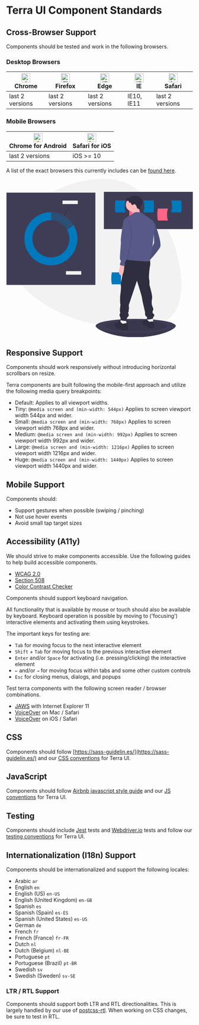 # Terra UI Component Standards

<div class="tui-illustration-grid">
<div class="tui-illustration-grid-col">

## Cross-Browser Support

Components should be tested and work in the following browsers.

### Desktop Browsers

| [<img src="https://raw.githubusercontent.com/alrra/browser-logos/master/src/chrome/chrome_48x48.png" alt="Chrome" width="24px" height="24px" />](http://godban.github.io/browsers-support-badges/)</br>Chrome | [<img src="https://raw.githubusercontent.com/alrra/browser-logos/master/src/firefox/firefox_48x48.png" alt="Firefox" width="24px" height="24px" />](http://godban.github.io/browsers-support-badges/)</br>Firefox | [<img src="https://raw.githubusercontent.com/alrra/browser-logos/master/src/edge/edge_48x48.png" alt="IE / Edge" width="24px" height="24px" />](http://godban.github.io/browsers-support-badges/)</br>Edge  | [<img src="https://raw.githubusercontent.com/alrra/browser-logos/master/src/archive/internet-explorer_9-11/internet-explorer_9-11_48x48.png" alt="IE / Edge" width="24px" height="24px" />](http://godban.github.io/browsers-support-badges/)</br>IE | [<img src="https://raw.githubusercontent.com/alrra/browser-logos/master/src/safari/safari_48x48.png" alt="Safari" width="24px" height="24px" />](http://godban.github.io/browsers-support-badges/)</br>Safari |
| --------- | --------- | --------- | --------- | --------- |
| last 2 versions | last 2 versions | last 2 versions | IE10, IE11| last 2 versions |

### Mobile Browsers

| [<img src="https://raw.githubusercontent.com/alrra/browser-logos/master/src/chrome/chrome_48x48.png" alt="Chrome" width="24px" height="24px" />](http://godban.github.io/browsers-support-badges/)</br>Chrome for Android | [<img src="https://raw.githubusercontent.com/alrra/browser-logos/master/src/safari-ios/safari-ios_48x48.png" alt="Safari" width="24px" height="24px" />](http://godban.github.io/browsers-support-badges/)</br>Safari for iOS |
| --------- | --------- |
| last 2 versions | iOS >= 10 |

A list of the exact browsers this currently includes can be [found here](http://browserl.ist/?q=iOS+%3E%3D+10%2C+last+2+and_chr+versions%2C+last+2+android+versions%2C+last+2+chrome+versions%2C+last+2+edge+versions%2C+last+2+firefox+versions%2C+last+2+ie+versions%2C+last+2+safari+versions).

</div>
<div class="tui-illustration-grid-col tui-illustration-grid-col-illustration">
<svg id="adb96194-0c93-4caf-add0-a6cc39fafbf3" data-name="Layer 1" xmlns="http://www.w3.org/2000/svg" viewBox="0 0 965.24548 817.22311"><title>marketing</title><path d="M634.67072,797.32639C392.27189,778.87982,103.2,591.06011,117.91708,397.669S412.60339,24.24691,655.00223,42.69348,1036.93411,422.55541,1022.217,615.94653,877.06956,815.773,634.67072,797.32639Z" transform="translate(-117.37726 -41.38845)" fill="#f2f2f2"/><rect x="1.24548" y="71.00773" width="460" height="476" fill="#3f3d56"/><path d="M350.90069,254.425c-.75738-.01764-1.51635-.02887-2.27795-.02887a95.95035,95.95035,0,1,0,84.44317,50.29724l-79.44317,59.70276Z" transform="translate(-117.37726 -41.38845)" fill="none"/><path d="M433.06591,304.69341a96.01259,96.01259,0,1,1-84.44317-50.29724c.7616,0,1.52057.01123,2.27795.02887l-1.01519-41.01288c-.42133-.00378-.84058-.016-1.26276-.016a136.96052,136.96052,0,1,0,117.471,66.47632Z" transform="translate(-117.37726 -41.38845)" fill="#0079bd"/><path d="M433.06591,304.69341l33.02784-24.82092A136.91923,136.91923,0,0,0,349.8855,213.41216l1.01519,41.01288A95.98585,95.98585,0,0,1,433.06591,304.69341Z" transform="translate(-117.37726 -41.38845)" fill="#0079bd" opacity="0.3"/><line x1="300.13583" y1="427.44435" x2="348.24548" y2="476.00773" fill="none" stroke="#2f2e41" stroke-miterlimit="10" stroke-width="2"/><line x1="332.90931" y1="129.91461" x2="299.472" y2="189.53747" fill="none" stroke="#2f2e41" stroke-miterlimit="10" stroke-width="2"/><rect x="309.24548" y="476.00773" width="79" height="18" fill="#f2f2f2"/><rect x="291.24548" y="112.00773" width="79" height="18" fill="#f2f2f2"/><rect x="505.24548" y="67.00773" width="460" height="192" fill="#3f3d56"/><path d="M808.45346,256.39617h-52a181.87191,181.87191,0,0,1,0-62h52A111.55883,111.55883,0,0,0,808.45346,256.39617Z" transform="translate(-117.37726 -41.38845)" fill="#ff6584"/><path d="M953.78418,256.39617h-52a181.87191,181.87191,0,0,1,0-62h52A111.55883,111.55883,0,0,0,953.78418,256.39617Z" transform="translate(-117.37726 -41.38845)" fill="#ff6584"/><path d="M734.62274,214.39617h-52a181.87191,181.87191,0,0,1,0-62h52A111.55883,111.55883,0,0,0,734.62274,214.39617Z" transform="translate(-117.37726 -41.38845)" fill="#0079bd"/><path d="M827.62274,214.39617h52a181.87242,181.87242,0,0,0,0-62h-52A111.559,111.559,0,0,1,827.62274,214.39617Z" transform="translate(-117.37726 -41.38845)" fill="#0079bd"/><path d="M970.62274,214.39617h52a181.87242,181.87242,0,0,0,0-62h-52A111.559,111.559,0,0,1,970.62274,214.39617Z" transform="translate(-117.37726 -41.38845)" fill="#0079bd"/><path d="M994.62274,799.39617c0,19.94173-93.17706,59.21538-207.5,59.21538s-206.5-39.27365-206.5-59.21538,92.17706-13,206.5-13S994.62274,779.45444,994.62274,799.39617Z" transform="translate(-117.37726 -41.38845)" fill="#3f3d56"/><path d="M994.62274,799.39617c0,19.94173-93.17706,59.21538-207.5,59.21538s-206.5-39.27365-206.5-59.21538,92.17706-13,206.5-13S994.62274,779.45444,994.62274,799.39617Z" transform="translate(-117.37726 -41.38845)" opacity="0.1"/><ellipse cx="669.74548" cy="758.11542" rx="207" ry="36.10769" fill="#3f3d56"/><ellipse cx="669.74548" cy="758.11542" rx="162" ry="28.25819" opacity="0.1"/><path d="M715.62274,585.39617h-52a181.87191,181.87191,0,0,1,0-62h52A111.55883,111.55883,0,0,0,715.62274,585.39617Z" transform="translate(-117.37726 -41.38845)" fill="#0079bd"/><path d="M880.13933,271.44367l7.15082,3.57541s38.73363,97.132,25.62379,120.37221-54.22708,66.741-54.22708,66.741l-7.74673-22.04837,31.68261-68.68777Z" transform="translate(-117.37726 -41.38845)" fill="#575a89"/><path d="M880.13933,271.44367l7.15082,3.57541s38.73363,97.132,25.62379,120.37221-54.22708,66.741-54.22708,66.741l-7.74673-22.04837,31.68261-68.68777Z" transform="translate(-117.37726 -41.38845)" opacity="0.1"/><path d="M872.3926,757.10381s10.13034,23.24018,4.76722,25.02788-11.918,1.78771-18.473,1.78771-14.30165-2.38361-15.49345-4.76722,4.76721-17.87706,4.76721-17.87706Z" transform="translate(-117.37726 -41.38845)" fill="#f2f2f2"/><path d="M735.931,769.02185s6.55493,20.85657,3.57542,22.04837-12.51395,6.55493-17.87707,4.76722-13.70574-5.959-15.49345-7.74673,0-11.32213,0-11.32213l8.34263-11.918Z" transform="translate(-117.37726 -41.38845)" fill="#f2f2f2"/><path d="M853.32374,459.1528l8.542,2.97951s2.18423,20.26067-.19938,27.4115-7.74673,58.9943-4.76722,69.72053,1.19181,28.0074,1.19181,28.0074,17.87706,58.39839,14.30164,70.91234-2.97951,30.391.59591,39.32953,6.55492,12.51394,4.76721,19.66477-5.36312,10.72623-1.7877,16.68525,10.72623,7.74673,7.15082,13.10985-7.15082,9.53443-5.959,13.10984-31.58281,10.13033-34.56232,4.76722c0,0,9.53444-8.34263,0-13.10985s-6.55492-22.64427-6.55492-22.64427-16.68526-68.52874-16.08935-73.89185-26.21969-88.7894-26.21969-88.7894S754.404,685.59557,752.0204,690.95869s2.97951,18.473,0,22.04837,1.1918,12.51394-2.97951,16.08936,7.15082,16.68525,0,21.45247-10.72624,19.66476-10.13034,22.64427-29.7951-.5959-29.7951-4.76721.5959-7.74673-2.38361-14.89755-4.76721-11.918-2.3836-14.30165,4.17131-5.36312,1.7877-13.70575,3.57541-33.96641,1.78771-38.73363-1.19181-36.94592-1.19181-36.94592,5.959-47.07626,4.17132-54.823,0-9.53443.5959-12.51394,4.17131-35.15822,6.55492-39.92543,5.36312-86.4058,19.06887-90.57711S853.32374,459.1528,853.32374,459.1528Z" transform="translate(-117.37726 -41.38845)" fill="#2f2e41"/><path d="M858.091,778.55628s21.45247-3.57541,22.64427,0,4.76722,31.58281-3.57541,32.17871-22.64428,2.38361-25.02788-2.97951-13.70575-8.93853-13.70575-8.93853-16.68526-4.76722-16.68526-10.13033.5959-13.70575,3.57541-14.30165,14.89756-7.15083,14.89756-9.53443S858.091,778.55628,858.091,778.55628Z" transform="translate(-117.37726 -41.38845)" fill="#2f2e41"/><path d="M724.013,788.09071s15.49346-4.76721,19.06887-1.7877,8.34263,35.75412,0,35.15822-30.391,2.97951-31.58281-1.78771-17.28116-5.959-17.28116-5.959-17.28116-8.34263-16.08935-17.28116,2.97951-11.918,10.13033-12.51394,12.51394-8.93853,13.10985-9.53443,5.84986-4.95179,6.50034-.09229S716.26628,789.87842,724.013,788.09071Z" transform="translate(-117.37726 -41.38845)" fill="#2f2e41"/><circle cx="655.49971" cy="132.9232" r="36.35002" fill="#ffb9b9"/><path d="M804.45977,182.65427s2.38361,39.92544,11.32214,43.50085-45.28855,3.57541-45.28855,3.57541-.5959-25.02788-8.34263-30.9869S804.45977,182.65427,804.45977,182.65427Z" transform="translate(-117.37726 -41.38845)" fill="#ffb9b9"/><path d="M818.76142,217.21659s-36.94592-13.70575-50.05577,7.74672c0,0-41.71314,19.66477-44.69265,31.58281s25.02789,101.30334,25.02789,101.30334,0,73.89185-5.959,81.63858-17.28116,16.08935-9.53443,17.87706,129.31073,14.89755,128.71483,7.15082-8.34263-14.30165,0-19.06886,1.1918-10.13034,6.55492-25.62379,18.473-143.61238,18.473-143.61238-8.93853-16.08936-10.72623-17.87706S818.76142,217.21659,818.76142,217.21659Z" transform="translate(-117.37726 -41.38845)" fill="#575a89"/><path d="M712.095,478.22167s-23.24018,52.43938-2.97951,59.5902S728.18432,482.393,728.18432,482.393Z" transform="translate(-117.37726 -41.38845)" fill="#ffb9b9"/><path d="M790.313,181.072c-2.10707-4.2219-5.26118-9.09241-9.97265-8.83532-2.38237.13-4.43681,1.61235-6.56012,2.70051s-4.84382,1.76273-6.7853.37593c-2.83979-2.02847-1.9593-6.83973-4.49941-9.23284-2.773-2.61248-8.35017-1.15389-10.13937-4.51738-.95535-1.796-.18381-4.02427-.60042-6.01539-2.90247.05448-5.89782.09268-8.58818-.99783s-5.02-3.61721-4.94477-6.51921a7.45613,7.45613,0,0,1,2.66258-5.12657c3.66321-3.33087,8.96206-3.96962,13.48235-5.98972,3.59725-1.60761,6.72513-4.113,10.26075-5.852,6.08507-2.9929,13.10536-3.57329,19.8669-3.05659,10.25224.78344,20.62,4.1858,28.05445,11.28873s11.369,18.3087,8.16274,28.07814c-1.81684,5.53584-5.66716,10.18892-7.81583,15.6046a54.62165,54.62165,0,0,0-2.72325,11.44581l-1.50852,9.25547c.23477-1.4404-2.928-5.05334-3.96526-5.913-2.26247-1.87519-5.55344-1.23893-7.65391-2.97585C793.9389,192.22034,792.141,184.7348,790.313,181.072Z" transform="translate(-117.37726 -41.38845)" fill="#2f2e41"/><path d="M737.71875,252.37481l-9.53443,5.959s-15.49346,93.55661-13.70575,106.66646-7.15082,87.00169-4.17131,92.96071,4.17131,7.15082,4.17131,10.72624-8.34263,16.68525-2.97951,19.06886,25.02789,6.55492,25.02789,0-3.57542-15.49345,2.97951-19.66477,11.32213-30.9869,11.32213-30.9869,2.97951-27.41149,5.959-32.77461,7.15083-25.02789,7.15083-33.37051,7.15082-42.30905,2.97951-59.5902S761.55483,247.60759,737.71875,252.37481Z" transform="translate(-117.37726 -41.38845)" opacity="0.1"/><path d="M733.54744,250.5871l-9.53444,5.959s-15.49345,93.55662-13.70574,106.66646-7.15083,87.00169-4.17132,92.96071,4.17132,7.15083,4.17132,10.72624-8.34263,16.68526-2.97951,19.06886,25.02788,6.55493,25.02788,0-3.57541-15.49345,2.97951-19.66476,11.32214-30.98691,11.32214-30.98691,2.97951-27.41149,5.959-32.77461,7.15082-25.02788,7.15082-33.37051,7.15083-42.309,2.97951-59.5902S757.38352,245.81988,733.54744,250.5871Z" transform="translate(-117.37726 -41.38845)" fill="#575a89"/></svg>
</div>
</div>

## Responsive Support

Components should work responsively without introducing horizontal scrollbars on resize.

Terra components are built following the mobile-first approach and utilize the following media query breakpoints:

 - Default: Applies to all viewport widths.
 - Tiny: `@media screen and (min-width: 544px)` Applies to screen viewport width 544px and wider.
 - Small: `@media screen and (min-width: 768px)` Applies to screen viewport width 768px and wider.
 - Medium: `@media screen and (min-width: 992px)` Applies to screen viewport width 992px and wider.
 - Large: `@media screen and (min-width: 1216px)` Applies to screen viewport width 1216px and wider.
 - Huge: `@media screen and (min-width: 1440px)` Applies to screen viewport width 1440px and wider.

## Mobile Support

Components should:
* Support gestures when possible (swiping / pinching)
* Not use hover events
* Avoid small tap target sizes

## Accessibility (A11y)

We should strive to make components accessible. Use the following guides to help build accessible components.
* [WCAG 2.0](https://www.w3.org/TR/WCAG20/)
* [Section 508](https://www.access-board.gov/guidelines-and-standards/communications-and-it/about-the-ict-refresh/final-rule/text-of-the-standards-and-guidelines)
* [Color Contrast Checker](http://webaim.org/resources/contrastchecker/)

Components should support keyboard navigation.

All functionality that is available by mouse or touch should also be available by keyboard. Keyboard operation is possible by moving to ('focusing') interactive elements and activating them using keystrokes.

The important keys for testing are:

* `Tab` for moving focus to the next interactive element
* `Shift` + `Tab` for moving focus to the previous interactive element
* `Enter` and/or `Space` for activating (i.e. pressing/clicking) the interactive element
* `←` and/or `→` for moving focus within tabs and some other custom controls
* `Esc` for closing menus, dialogs, and popups

Test terra components with the following screen reader / browser combinations.

* [JAWS](https://www.freedomscientific.com/Products/Blindness/JAWS) with Internet Explorer 11
* [VoiceOver](https://help.apple.com/voiceover/info/guide/10.12/) on Mac / Safari
* [VoiceOver](https://www.imore.com/how-use-voiceover-iphone-and-ipad) on iOS / Safari

## CSS

Components should follow [https://sass-guidelin.es/](https://sass-guidelin.es/) and our [CSS conventions](/#/contributing/terra-ui/conventions) for Terra UI.

## JavaScript

Components should follow [Airbnb javascript style guide](https://github.com/airbnb/javascript) and our [JS conventions](/#/contributing/terra-ui/conventions) for Terra UI.

## Testing

Components should include [Jest](https://github.com/facebook/jest) tests and [Webdriver.io](http://webdriver.io/) tests and follow our [testing conventions](/#/contributing/terra-ui/conventions) for Terra UI.

## Internationalization (I18n) Support

Components should be internationalized and support the following locales:

* Arabic `ar`
* English `en`
* English (US) `en-US`
* English (United Kingdom) `en-GB`
* Spanish `es`
* Spanish (Spain) `es-ES`
* Spanish (United States) `es-US`
* German `de`
* French `fr`
* French (France) `fr-FR`
* Dutch `nl`
* Dutch (Belgium) `nl-BE`
* Portuguese `pt`
* Portuguese (Brazil) `pt-BR`
* Swedish `sv`
* Swedish (Sweden) `sv-SE`

### LTR / RTL Support

Components should support both LTR and RTL directionalities. This is largely handled by our use of [postcss-rtl](https://github.com/vkalinichev/postcss-rtl). When working on CSS changes, be sure to test in RTL.
